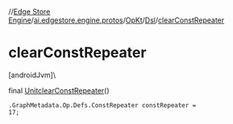 //[Edge Store Engine](../../../../index.md)/[ai.edgestore.engine.protos](../../index.md)/[OpKt](../index.md)/[Dsl](index.md)/[clearConstRepeater](clear-const-repeater.md)

# clearConstRepeater

[androidJvm]\

final [Unit](https://kotlinlang.org/api/latest/jvm/stdlib/kotlin/-unit/index.html)[clearConstRepeater](clear-const-repeater.md)()

<code>.GraphMetadata.Op.Defs.ConstRepeater constRepeater = 17;</code>
